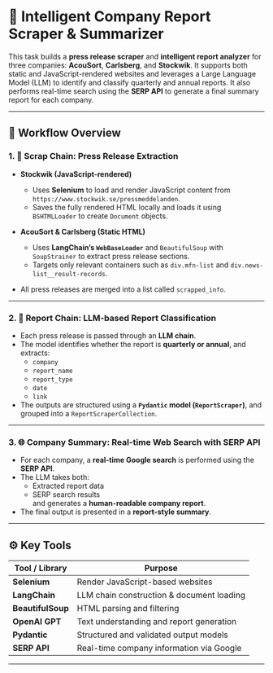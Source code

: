 # 📰 Intelligent Company Report Scraper & Summarizer

This task builds a **press release scraper** and **intelligent report analyzer** for three companies: **AcouSort**, **Carlsberg**, and **Stockwik**. It supports both static and JavaScript-rendered websites and leverages a Large Language Model (LLM) to identify and classify quarterly and annual reports. It also performs real-time search using the **SERP API** to generate a final summary report for each company.

---

## 🔄 Workflow Overview

### 1. 🧩 Scrap Chain: Press Release Extraction

- **Stockwik (JavaScript-rendered)**  
  - Uses **Selenium** to load and render JavaScript content from  
    `https://www.stockwik.se/pressmeddelanden`.
  - Saves the fully rendered HTML locally and loads it using `BSHTMLLoader` to create `Document` objects.

- **AcouSort & Carlsberg (Static HTML)**  
  - Uses **LangChain’s `WebBaseLoader`** and `BeautifulSoup` with `SoupStrainer` to extract press release sections.
  - Targets only relevant containers such as `div.mfn-list` and `div.news-list__result-records`.

- All press releases are merged into a list called `scrapped_info`.

---

### 2. 🧠 Report Chain: LLM-based Report Classification

- Each press release is passed through an **LLM chain**.
- The model identifies whether the report is **quarterly or annual**, and extracts:
  - `company`
  - `report_name`
  - `report_type`
  - `date`
  - `link`
- The outputs are structured using a **`Pydantic` model (`ReportScraper`)**, and grouped into a `ReportScraperCollection`.

---

### 3. 🌐 Company Summary: Real-time Web Search with SERP API

- For each company, a **real-time Google search** is performed using the **SERP API**.
- The LLM takes both:
  - Extracted report data
  - SERP search results  
  and generates a **human-readable company report**.
- The final output is presented in a **report-style summary**.

---

## ⚙️ Key Tools

| Tool / Library     | Purpose                                      |
|--------------------|----------------------------------------------|
| **Selenium**       | Render JavaScript-based websites             |
| **LangChain**      | LLM chain construction & document loading    |
| **BeautifulSoup**  | HTML parsing and filtering                   |
| **OpenAI GPT**     | Text understanding and report generation     |
| **Pydantic**       | Structured and validated output models       |
| **SERP API**       | Real-time company information via Google     |

---
